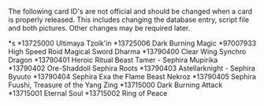 The following card ID's are not official and should be changed when a card is properly released. This includes changing the database entry, script file and both pictures. Other changes may be required later.

*s
*13725000 Ultimaya Tzolk'in
*13725006 Dark Burning Magic
*97007933 High Speed Roid Magical Sword Dharma
*13790400 Clear Wing Synchro Dragon
*13790401 Heroic Ritual Beast Tamer - Sephira Mupirika
*13790402 Ore-Shaddoll Sephira Roots
*13790403 Astellarknight - Sephira Byuuto
*13790404 Sephira Exa the Flame Beast Nekroz
*13790405 Sephira Fuushi, Treasure of the Yang Zing
*13715000 Dark Burning Attack
*13715001 Eternal Soul
*13715002 Ring of Peace
